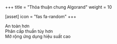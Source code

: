 +++
title = "Thỏa thuận chung Algorand"
weight = 10

[asset]
  icon = "fas fa-random"
+++

An toàn hơn<br/>
Phân cấp thuần túy hơn<br/>
Mở rộng ứng dụng hiệu suất cao<br/>


